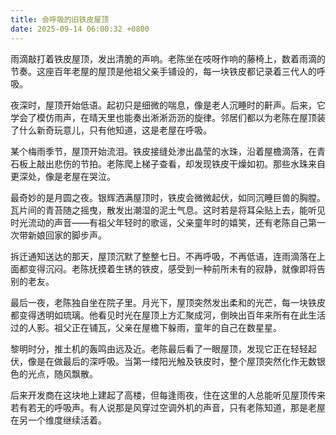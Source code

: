 ```yaml
---
title: 会呼吸的旧铁皮屋顶
date: 2025-09-14 06:00:32 +0800
---
```


雨滴敲打着铁皮屋顶，发出清脆的声响。老陈坐在吱呀作响的藤椅上，数着雨滴的节奏。这座百年老屋的屋顶是他祖父亲手铺设的，每一块铁皮都记录着三代人的呼吸。

夜深时，屋顶开始低语。起初只是细微的喘息，像是老人沉睡时的鼾声。后来，它学会了模仿雨声，在晴天里也能奏出淅淅沥沥的旋律。邻居们都以为老陈在屋顶装了什么新奇玩意儿，只有他知道，这是老屋在呼吸。

某个梅雨季节，屋顶开始流泪。铁皮接缝处渗出晶莹的水珠，沿着屋檐滴落，在青石板上敲出悲伤的节拍。老陈爬上梯子查看，却发现铁皮干燥如初。那些水珠来自更深处，像是老屋在哭泣。

最奇妙的是月圆之夜。银辉洒满屋顶时，铁皮会微微起伏，如同沉睡巨兽的胸膛。瓦片间的青苔随之摇曳，散发出潮湿的泥土气息。这时若是将耳朵贴上去，能听见时光流动的声音——有祖父年轻时的歌谣，父亲童年时的嬉笑，还有老陈自己第一次带新娘回家的脚步声。

拆迁通知送达的那天，屋顶沉默了整整七日。不再呼吸，不再低语，连雨滴落在上面都变得沉闷。老陈抚摸着生锈的铁皮，感受到一种前所未有的寂静，就像即将告别的老友。

最后一夜，老陈独自坐在院子里。月光下，屋顶突然发出柔和的光芒，每一块铁皮都变得透明如琉璃。他看见时光在屋顶上方汇聚成河，倒映出百年来所有在此生活过的人影。祖父正在铺瓦，父亲在屋檐下躲雨，童年的自己在数星星。

黎明时分，推土机的轰鸣由远及近。老陈最后看了一眼屋顶，发现它正在轻轻起伏，像是在做最后的深呼吸。当第一缕阳光触及铁皮时，整个屋顶突然化作无数银色的光点，随风飘散。

后来开发商在这块地上建起了高楼，但每逢雨夜，住在这里的人总能听见屋顶传来若有若无的呼吸声。有人说那是风穿过空调外机的声音，只有老陈知道，那是老屋在另一个维度继续活着。
